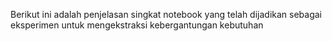 Berikut ini adalah penjelasan singkat notebook yang telah dijadikan sebagai eksperimen untuk mengekstraksi kebergantungan kebutuhan